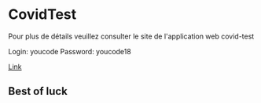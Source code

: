 # CovidTest


Pour plus de détails veuillez consulter le site de l'application web covid-test

Login: youcode
Password: youcode18


[Link](https://youcode-covitest.herokuapp.com/)

## Best of luck

